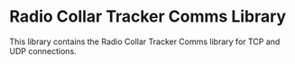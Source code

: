 # Radio Collar Tracker Comms Library
This library contains the Radio Collar Tracker Comms library for TCP and UDP connections.